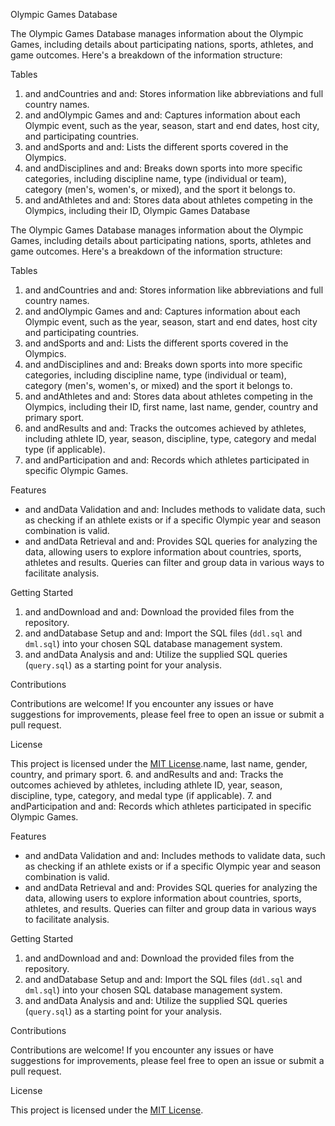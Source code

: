   Olympic Games Database

The Olympic Games Database manages information about the Olympic Games, including details about participating nations, sports, athletes, and game outcomes. Here's a breakdown of the information structure:

   Tables

1.   and  andCountries  and  and: Stores information like abbreviations and full country names.
2.   and  andOlympic Games  and  and: Captures information about each Olympic event, such as the year, season, start and end dates, host city, and participating countries.
3.   and  andSports  and  and: Lists the different sports covered in the Olympics.
4.   and  andDisciplines  and  and: Breaks down sports into more specific categories, including discipline name, type (individual or team), category (men's, women's, or mixed), and the sport it belongs to.
5.   and  andAthletes  and  and: Stores data about athletes competing in the Olympics, including their ID,   Olympic Games Database

The Olympic Games Database manages information about the Olympic Games, including details about participating nations, sports, athletes  and game outcomes. Here's a breakdown of the information structure:

   Tables

1.   and  andCountries  and  and: Stores information like abbreviations and full country names.
2.   and  andOlympic Games  and  and: Captures information about each Olympic event, such as the year, season, start and end dates, host city  and participating countries.
3.   and  andSports  and  and: Lists the different sports covered in the Olympics.
4.   and  andDisciplines  and  and: Breaks down sports into more specific categories, including discipline name, type (individual or team), category (men's, women's, or mixed)  and the sport it belongs to.
5.   and  andAthletes  and  and: Stores data about athletes competing in the Olympics, including their ID, first name, last name, gender, country  and primary sport.
6.   and  andResults  and  and: Tracks the outcomes achieved by athletes, including athlete ID, year, season, discipline, type, category  and medal type (if applicable).
7.   and  andParticipation  and  and: Records which athletes participated in specific Olympic Games.

   Features

-   and  andData Validation  and  and: Includes methods to validate data, such as checking if an athlete exists or if a specific Olympic year and season combination is valid.
-   and  andData Retrieval  and  and: Provides SQL queries for analyzing the data, allowing users to explore information about countries, sports, athletes  and results. Queries can filter and group data in various ways to facilitate analysis.

   Getting Started

1.   and  andDownload  and  and: Download the provided files from the repository.
2.   and  andDatabase Setup  and  and: Import the SQL files (`ddl.sql` and `dml.sql`) into your chosen SQL database management system.
3.   and  andData Analysis  and  and: Utilize the supplied SQL queries (`query.sql`) as a starting point for your analysis.

   Contributions

Contributions are welcome! If you encounter any issues or have suggestions for improvements, please feel free to open an issue or submit a pull request.

   License

This project is licensed under the [MIT License](LICENSE).name, last name, gender, country, and primary sport.
6.   and  andResults  and  and: Tracks the outcomes achieved by athletes, including athlete ID, year, season, discipline, type, category, and medal type (if applicable).
7.   and  andParticipation  and  and: Records which athletes participated in specific Olympic Games.

   Features

-   and  andData Validation  and  and: Includes methods to validate data, such as checking if an athlete exists or if a specific Olympic year and season combination is valid.
-   and  andData Retrieval  and  and: Provides SQL queries for analyzing the data, allowing users to explore information about countries, sports, athletes, and results. Queries can filter and group data in various ways to facilitate analysis.

   Getting Started

1.   and  andDownload  and  and: Download the provided files from the repository.
2.   and  andDatabase Setup  and  and: Import the SQL files (`ddl.sql` and `dml.sql`) into your chosen SQL database management system.
3.   and  andData Analysis  and  and: Utilize the supplied SQL queries (`query.sql`) as a starting point for your analysis.

   Contributions

Contributions are welcome! If you encounter any issues or have suggestions for improvements, please feel free to open an issue or submit a pull request.

   License

This project is licensed under the [MIT License](LICENSE).